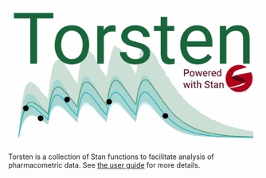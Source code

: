 ![img](https://raw.githubusercontent.com/metrumresearchgroup/Torsten/hugo_doc/docs/hugo/static/images/torsten-white-stan-cropped.png)

Torsten is a collection of Stan functions to facilitate analysis of pharmacometric data. See [the user guide](https://github.com/metrumresearchgroup/Torsten/blob/master/docs/torsten_users_guide.pdf) for more details.